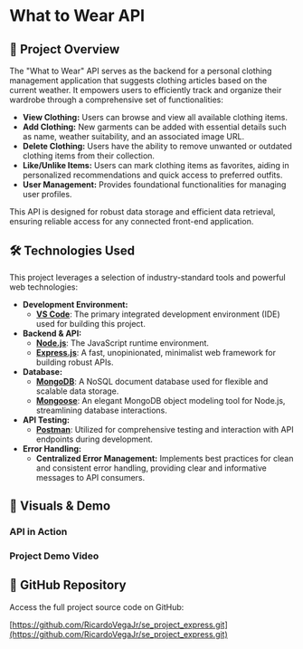 # What to Wear API

## 📝 Project Overview

The "What to Wear" API serves as the backend for a personal clothing management application that suggests clothing articles based on the current weather. It empowers users to efficiently track and organize their wardrobe through a comprehensive set of functionalities:

* **View Clothing:** Users can browse and view all available clothing items.
* **Add Clothing:** New garments can be added with essential details such as name, weather suitability, and an associated image URL.
* **Delete Clothing:** Users have the ability to remove unwanted or outdated clothing items from their collection.
* **Like/Unlike Items:** Users can mark clothing items as favorites, aiding in personalized recommendations and quick access to preferred outfits.
* **User Management:** Provides foundational functionalities for managing user profiles.

This API is designed for robust data storage and efficient data retrieval, ensuring reliable access for any connected front-end application.

## 🛠️ Technologies Used

This project leverages a selection of industry-standard tools and powerful web technologies:

* **Development Environment:**
    * [**VS Code**](https://code.visualstudio.com/): The primary integrated development environment (IDE) used for building this project.
* **Backend & API:**
    * [**Node.js**](https://nodejs.org/): The JavaScript runtime environment.
    * [**Express.js**](https://expressjs.com/): A fast, unopinionated, minimalist web framework for building robust APIs.
* **Database:**
    * [**MongoDB**](https://www.mongodb.com/): A NoSQL document database used for flexible and scalable data storage.
    * [**Mongoose**](https://mongoosejs.com/): An elegant MongoDB object modeling tool for Node.js, streamlining database interactions.
* **API Testing:**
    * [**Postman**](https://www.postman.com/): Utilized for comprehensive testing and interaction with API endpoints during development.
* **Error Handling:**
    * **Centralized Error Management:** Implements best practices for clean and consistent error handling, providing clear and informative messages to API consumers.

## 📸 Visuals & Demo

### API in Action



### Project Demo Video



## 🔗 GitHub Repository

Access the full project source code on GitHub:

[https://github.com/RicardoVegaJr/se_project_express.git](https://github.com/RicardoVegaJr/se_project_express.git)
